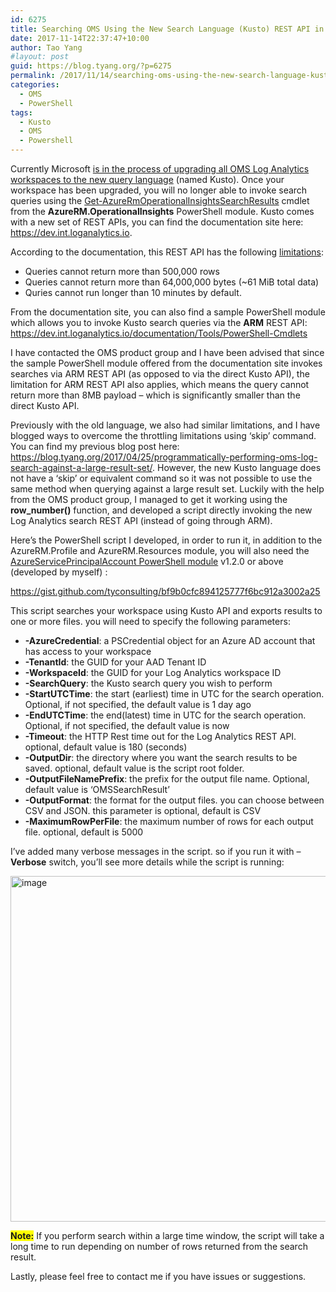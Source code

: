 ```yaml
---
id: 6275
title: Searching OMS Using the New Search Language (Kusto) REST API in PowerShell
date: 2017-11-14T22:37:47+10:00
author: Tao Yang
#layout: post
guid: https://blog.tyang.org/?p=6275
permalink: /2017/11/14/searching-oms-using-the-new-search-language-kusto-rest-api-in-powershell/
categories:
  - OMS
  - PowerShell
tags:
  - Kusto
  - OMS
  - Powershell
---
```

Currently Microsoft <a href="https://blogs.technet.microsoft.com/msoms/2017/10/17/azure-log-analytics-workspace-upgrades-in-progress/">is in the process of upgrading all OMS Log Analytics workspaces to the new query language</a> (named Kusto). Once your workspace has been upgraded, you will no longer able to invoke search queries using the <a href="https://docs.microsoft.com/en-us/powershell/module/azurerm.operationalinsights/get-azurermoperationalinsightssearchresults">Get-AzureRmOperationalInsightsSearchResults</a> cmdlet from the <strong>AzureRM.OperationalInsights</strong> PowerShell module. Kusto comes with a new set of REST APIs, you can find the documentation site here: <a href="https://dev.int.loganalytics.io">https://dev.int.loganalytics.io</a>.

According to the documentation, this REST API has the following <a href="https://dev.int.loganalytics.io/documentation/Using-the-API/Limits">limitations</a>:
<ul>
 	<li>Queries cannot return more than 500,000 rows</li>
 	<li>Queries cannot return more than 64,000,000 bytes (~61 MiB total data)</li>
 	<li>Quries cannot run longer than 10 minutes by default.</li>
</ul>
From the documentation site, you can also find a sample PowerShell module which allows you to invoke Kusto search queries via the <strong>ARM</strong> REST API: <a title="https://dev.int.loganalytics.io/documentation/Tools/PowerShell-Cmdlets" href="https://dev.int.loganalytics.io/documentation/Tools/PowerShell-Cmdlets">https://dev.int.loganalytics.io/documentation/Tools/PowerShell-Cmdlets</a>

I have contacted the OMS product group and I have been advised that since the sample PowerShell module offered from the documentation site invokes searches via ARM REST API (as opposed to via the direct Kusto API), the limitation for ARM REST API also applies, which means the query cannot return more than 8MB payload – which is significantly smaller than the direct Kusto API.

Previously with the old language, we also had similar limitations, and I have blogged ways to overcome the throttling limitations using ‘skip’ command. You can find my previous blog post here: <a title="https://blog.tyang.org/2017/04/25/programmatically-performing-oms-log-search-against-a-large-result-set/" href="https://blog.tyang.org/2017/04/25/programmatically-performing-oms-log-search-against-a-large-result-set/">https://blog.tyang.org/2017/04/25/programmatically-performing-oms-log-search-against-a-large-result-set/</a>. However, the new Kusto language does not have a ‘skip’ or equivalent command so it was not possible to use the same method when querying against a large result set. Luckily with the help from the OMS product group, I managed to get it working using the <strong>row_number()</strong> function, and developed a script directly invoking the new Log Analytics search REST API (instead of going through ARM).

Here’s the PowerShell script I developed, in order to run it, in addition to the AzureRM.Profile and AzureRM.Resources module, you will also need the <a href="https://www.powershellgallery.com/packages/AzureServicePrincipalAccount/">AzureServicePrincipalAccount PowerShell module</a> v1.2.0 or above (developed by myself) :

https://gist.github.com/tyconsulting/bf9b0cfc894125777f6bc912a3002a25

This script searches your workspace using Kusto API and exports results to one or more files. you will need to specify the following parameters:
<ul>
 	<li><strong>-AzureCredential</strong>: a PSCredential object for an Azure AD account that has access to your workspace</li>
 	<li><strong>-TenantId</strong>: the GUID for your AAD Tenant ID</li>
 	<li><strong>-WorkspaceId</strong>: the GUID for your Log Analytics workspace ID</li>
 	<li><strong>-SearchQuery</strong>: the Kusto search query you wish to perform</li>
 	<li><strong>-StartUTCTime</strong>: the start (earliest) time in UTC for the search operation. Optional, if not specified, the default value is 1 day ago</li>
 	<li><strong>-EndUTCTime</strong>: the end(latest) time in UTC for the search operation. Optional, if not specified, the default value is now</li>
 	<li><strong>-Timeout</strong>: the HTTP Rest time out for the Log Analytics REST API. optional, default value is 180 (seconds)</li>
 	<li><strong>-OutputDir</strong>: the directory where you want the search results to be saved. optional, default value is the script root folder.</li>
 	<li><strong>-OutputFileNamePrefix</strong>: the prefix for the output file name. Optional, default value is ‘OMSSearchResult’</li>
 	<li><strong>-OutputFormat</strong>: the format for the output files. you can choose between CSV and JSON. this parameter is optional, default is CSV</li>
 	<li><strong>-MaximumRowPerFile</strong>: the maximum number of rows for each output file. optional, default is 5000</li>
</ul>
I’ve added many verbose messages in the script. so if you run it with –<strong>Verbose</strong> switch, you’ll see more details while the script is running:

<a href="https://blog.tyang.org/wp-content/uploads/2017/11/image.png"><img style="display: inline; background-image: none;" title="image" src="https://blog.tyang.org/wp-content/uploads/2017/11/image_thumb.png" alt="image" width="1002" height="553" border="0" /></a>

<strong><span style="background-color: #ffff00;">Note:</span></strong> If you perform search within a large time window, the script will take a long time to run depending on number of rows returned from the search result.

Lastly, please feel free to contact me if you have issues or suggestions.
